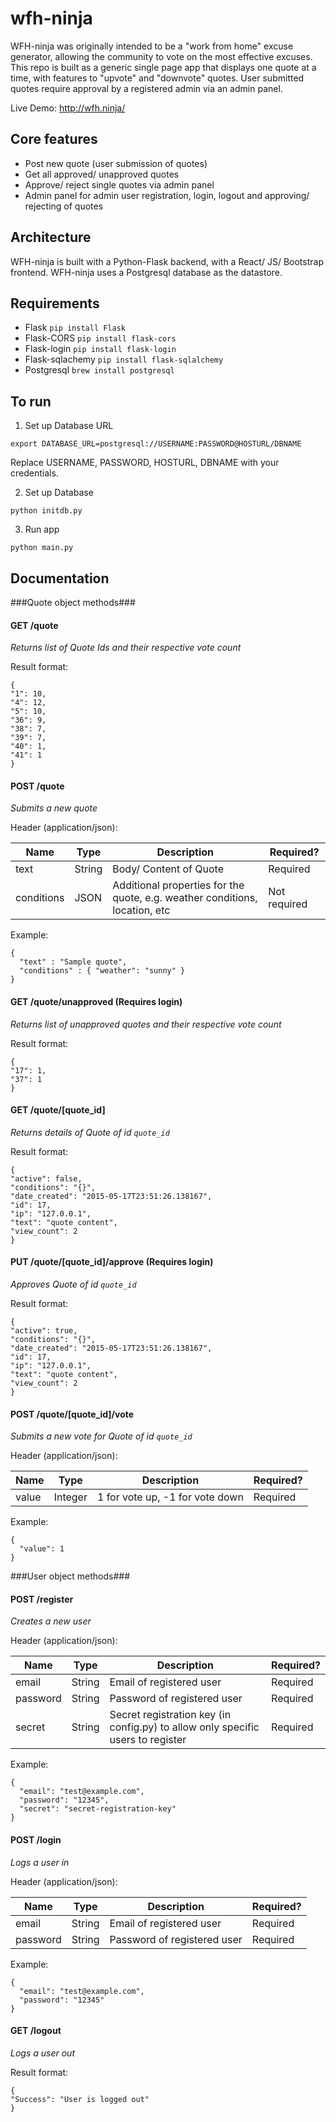 # wfh-ninja

WFH-ninja was originally intended to be a "work from home" excuse generator, allowing the community to vote on the most effective excuses. This repo is built as a generic single page app that displays one quote at a time, with features to "upvote" and "downvote" quotes. User submitted quotes require approval by a registered admin via an admin panel.

Live Demo: http://wfh.ninja/

## Core features
- Post new quote (user submission of quotes)
- Get all approved/ unapproved quotes
- Approve/ reject single quotes via admin panel
- Admin panel for admin user registration, login, logout and approving/ rejecting of quotes

## Architecture
WFH-ninja is built with a Python-Flask backend, with a React/ JS/ Bootstrap frontend. WFH-ninja uses a Postgresql database as the datastore.

## Requirements
- Flask
  ```pip install Flask```
- Flask-CORS
  ```pip install flask-cors```
- Flask-login
  ```pip install flask-login```
- Flask-sqlachemy
  ```pip install flask-sqlalchemy```
- Postgresql
  ```brew install postgresql```

## To run
1. Set up Database URL
  ```
  export DATABASE_URL=postgresql://USERNAME:PASSWORD@HOSTURL/DBNAME
  ```
  
  Replace USERNAME, PASSWORD, HOSTURL, DBNAME with your credentials.

2. Set up Database
  ```
  python initdb.py
  ```
3. Run app

  ```
  python main.py
  ```


## Documentation

###Quote object methods###

#### GET /quote
*Returns list of Quote Ids and their respective vote count*

Result format:

```
{
"1": 10,
"4": 12,
"5": 10,
"36": 9,
"38": 7,
"39": 7,
"40": 1,
"41": 1
}
```


#### POST /quote
*Submits a new quote*

Header (application/json):

Name | Type | Description | Required?
--------| -------| --------------------------| ---------
text | String | Body/ Content of Quote  | Required 
conditions | JSON | Additional properties for the quote, e.g. weather conditions, location, etc | Not required 

Example:

```
{
  "text" : "Sample quote",
  "conditions" : { "weather": "sunny" }
}
```

#### GET /quote/unapproved (Requires login)
*Returns list of unapproved quotes and their respective vote count*

Result format:
```
{
"17": 1,
"37": 1
}
```

#### GET /quote/[quote_id]
*Returns details of Quote of id `quote_id`*

Result format:
```
{
"active": false,
"conditions": "{}",
"date_created": "2015-05-17T23:51:26.138167",
"id": 17,
"ip": "127.0.0.1",
"text": "quote content",
"view_count": 2
}
```


#### PUT /quote/[quote_id]/approve (Requires login)
*Approves Quote of id `quote_id`*

Result format:
```
{
"active": true,
"conditions": "{}",
"date_created": "2015-05-17T23:51:26.138167",
"id": 17,
"ip": "127.0.0.1",
"text": "quote content",
"view_count": 2
}
```

#### POST /quote/[quote_id]/vote
*Submits a new vote for Quote of id `quote_id`*

Header (application/json):

Name | Type | Description | Required?
--------| -------| --------------------------| ---------
value | Integer | 1 for vote up, -1 for vote down  | Required 

Example:
```
{
  "value": 1
}
```

###User object methods###

#### POST /register
*Creates a new user*

Header (application/json):

Name | Type | Description | Required?
--------| -------| --------------------------| ---------
email | String | Email of registered user  | Required 
password | String | Password of registered user | Required 
secret | String | Secret registration key (in config.py) to allow only specific users to register | Required 

Example:

  ```
  {
    "email": "test@example.com",
    "password": "12345",
    "secret": "secret-registration-key"
  }
  ```

#### POST /login
*Logs a user in*

Header (application/json):

Name | Type | Description | Required?
--------| -------| --------------------------| ---------
email | String | Email of registered user  | Required 
password | String | Password of registered user | Required 

Example:
```
{
  "email": "test@example.com",
  "password": "12345"
}
```

#### GET /logout
*Logs a user out*

Result format:
```
{
"Success": "User is logged out"
}
```
